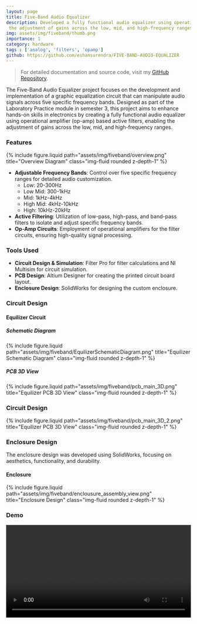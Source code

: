 ```yaml
---
layout: page
title: Five-Band Audio Equalizer
description: Developed a fully functional audio equalizer using operational amplifier (op-amp) based active filters, enabling
 the adjustment of gains across the low, mid, and high-frequency ranges.
img: assets/img/fiveband/thumb.png
importance: 1
category: hardware
tags : ['analog', 'filters', 'opamp']
github: https://github.com/eshansurendra/FIVE-BAND-AUDIO-EQUALIZER
---
```


> For detailed documentation and source code, visit my [GitHub Repository](https://github.com/eshansurendra/FIVE-BAND-AUDIO-EQUALIZER).

The Five-Band Audio Equalizer project focuses on the development and implementation of a graphic equalization circuit that can manipulate audio signals across five specific frequency bands. Designed as part of the Laboratory Practice module in semester 3, this project aims to enhance hands-on skills in electronics by creating a fully functional audio equalizer using operational amplifier (op-amp) based active filters, enabling the adjustment of gains across the low, mid, and high-frequency ranges.

### Features

<div class="row">
    <div class="col-sm mt-3 mt-md-0">
        {% include figure.liquid path="assets/img/fiveband/overview.png" title="Overview Diagram" class="img-fluid rounded z-depth-1" %}
    </div>
</div>

- **Adjustable Frequency Bands**: Control over five specific frequency ranges for detailed audio customization.
  - Low: 20-300Hz
  - Low Mid: 300-1kHz
  - Mid: 1kHz-4kHz
  - High Mid: 4kHz-10kHz
  - High: 10kHz-20kHz
- **Active Filtering**: Utilization of low-pass, high-pass, and band-pass filters to isolate and adjust specific frequency bands.
- **Op-Amp Circuits**: Employment of operational amplifiers for the filter circuits, ensuring high-quality signal processing.

### Tools Used

- **Circuit Design & Simulation**: Filter Pro for filter calculations and NI Multisim for circuit simulation.
- **PCB Design**: Altium Designer for creating the printed circuit board layout.
- **Enclosure Design**: SolidWorks for designing the custom enclosure.


### Circuit Design

#### Equilizer Circuit

##### Schematic Diagram

<div class="row">
    <div class="col-sm mt-3 mt-md-0">
        {% include figure.liquid path="assets/img/fiveband/EquilizerSchematicDiagram.png" title="Equilizer Schematic Diagram" class="img-fluid rounded z-depth-1" %}
    </div>
</div>

##### PCB 3D View

<div class="row">
    <div class="col-sm mt-3 mt-md-0">
        {% include figure.liquid path="assets/img/fiveband/pcb_main_3D.png" title="Equilizer PCB 3D View" class="img-fluid rounded z-depth-1" %}
    </div>
</div>

### Circuit Design

<div class="row">
    <div class="col-sm mt-3 mt-md-0">
        {% include figure.liquid path="assets/img/fiveband/pcb_main_3D_2.png" title="Equilizer PCB 3D View" class="img-fluid rounded z-depth-1" %}
    </div>
</div>

### Enclosure Design

The enclosure design was developed using SolidWorks, focusing on aesthetics, functionality, and durability.

#### Enclosure

<div class="row">
    <div class="col-sm mt-3 mt-md-0">
        {% include figure.liquid path="assets/img/fiveband/enclousure_assembly_view.png" title="Enclosure Design" class="img-fluid rounded z-depth-1" %}
    </div>
</div>

### Demo

<div class="row">
    <div class="col-sm-12">
        <video width="100%" height="auto" controls>
            <source src="assets/video/fiveband/clip.mp4" type="video/mp4">
            Your browser does not support the video tag.
        </video>
    </div>
</div>

